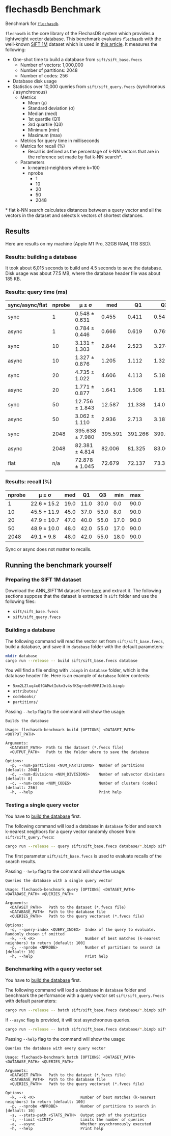# flechasdb Benchmark

Benchmark for [`flechasdb`](https://github.com/codemonger-io/flechasdb).

`flechasdb` is the core library of the FlechasDB system which provides a lightweight vector database.
This benchmark evaluates [`flechasdb`](https://github.com/codemonger-io/flechasdb) with the well-known [SIFT 1M](http://corpus-texmex.irisa.fr/#matlab) dataset which is used in [this article](https://www.pinecone.io/learn/series/faiss/product-quantization/).
It measures the following:
- One-shot time to build a database from `sift/sift_base.fvecs`
    - Number of vectors: 1,000,000
    - Number of partitions: 2048
    - Number of codes: 256
- Database disk usage
- Statistics over 10,000 queries from `sift/sift_query.fvecs` (synchronous / asynchronous)
    - Metrics
        - Mean (μ)
        - Standard deviation (σ)
        - Median (med)
        - 1st quartile (Q1)
        - 3rd quartile (Q3)
        - Minimum (min)
        - Maximum (max)
    - Metrics for query time in milliseconds
    - Metrics for recall (%)
        - Recall is defined as the percentage of k-NN vectors that are in the reference set made by flat k-NN search\*.
    - Parameters
        - k-nearest-neighbors where k=100
        - nprobe
            - 1
            - 10
            - 20
            - 50
            - 2048

\* flat k-NN search calculates distances between a query vector and all the vectors in the dataset and selects k vectors of shortest distances.

## Results

Here are results on my machine (Apple M1 Pro, 32GB RAM, 1TB SSD).

### Results: building a database

It took about 6,015 seconds to build and 4.5 seconds to save the database.
Disk usage was about 77.5 MB, where the database header file was about 185 KB.

### Results: query time (ms)

| sync/async/flat | nprobe | μ ± σ | med | Q1 | Q3 | min | max |
| --------------- | ------ | ----- | --- | --- | --- | -- | -- |
| sync | 1 | 0.548 ± 0.631 | 0.455 | 0.411 | 0.547 | 0.275 | 52.206 |
| async | 1 | 0.784 ± 0.446 | 0.666 | 0.619 | 0.769 | 0.459 | 31.456 |
| sync | 10 | 3.131 ± 1.303 | 2.844 | 2.523 | 3.274 | 1.747 | 32.443 |
| async | 10 | 1.327 ± 0.876 | 1.205 | 1.112 | 1.321 | 0.798 | 52.946
| sync | 20 | 4.735 ± 1.022 | 4.606 | 4.113 | 5.182 | 2.821 | 40.918 |
| async | 20 | 1.771 ± 0.877 | 1.641 | 1.506 | 1.813 | 1.105 | 33.117 |
| sync | 50 | 12.756 ± 1.843 | 12.587 | 11.338 | 14.012 | 8.503 | 43.592 |
| async | 50 | 3.062 ± 1.110 | 2.936 | 2.713 | 3.187 | 2.109 | 55.332 |
| sync | 2048 | 395.638 ± 7.980 | 395.591 | 391.266 | 399.507 | 380.793 | 969.689 |
| async | 2048 | 82.381 ± 4.814 | 82.006 | 81.325 | 83.001 | 79.716 | 477.053 |
| flat | n/a | 72.878 ± 1.045 | 72.679 | 72.137 | 73.351 | 71.342 | 94.256 |

### Results: recall (%)

| nprobe | μ ± σ | med | Q1 | Q3 | min | max |
| ------ | ----- | --- | --- | --- | -- | -- |
| 1 | 22.6 ± 15.2 | 19.0 | 11.0 | 30.0 | 0.0 | 90.0 |
| 10 | 45.5 ± 11.9 | 45.0 | 37.0 | 53.0 | 8.0 | 90.0 |
| 20 | 47.9 ± 10.7 | 47.0 | 40.0 | 55.0 | 17.0 | 90.0
| 50 | 48.9 ± 10.0 | 48.0 | 42.0 | 55.0 | 17.0 | 90.0 |
| 2048 | 49.1 ± 9.8 | 48.0 | 42.0 | 55.0 | 18.0 | 90.0 |

Sync or async does not matter to recalls.

## Running the benchmark yourself

### Preparing the SIFT 1M dataset

Download the ANN_SIFT1M dataset from [here](http://corpus-texmex.irisa.fr/#matlab) and extract it.
The following sections suppose that the dataset is extracted in `sift` folder and use the following files:
- `sift/sift_base.fvecs`
- `sift/sift_query.fvecs`

### Building a database

The following command will read the vector set from `sift/sift_base.fvecs`, build a database, and save it in `database` folder with the default parameters:

```sh
mkdir database
cargo run --release -- build sift/sift_base.fvecs database
```

You will find a file ending with `.binpb` in `database` folder, which is the database header file.
Here is an example of `database` folder contents:
- `5xm2LZluq4xGfGAMwtIukv3v4sfKSqrde0hRVRIJnlQ.binpb`
- `attributes/`
- `codebooks/`
- `partitions/`

Passing `--help` flag to the command will show the usage:

```
Builds the database

Usage: flechasdb-benchmark build [OPTIONS] <DATASET_PATH> <OUTPUT_PATH>

Arguments:
  <DATASET_PATH>  Path to the dataset (*.fvecs file)
  <OUTPUT_PATH>   Path to the folder where to save the database

Options:
  -p, --num-partitions <NUM_PARTITIONS>  Number of partitions [default: 2048]
  -d, --num-divisions <NUM_DIVISIONS>    Number of subvector divisions [default: 8]
  -c, --num-codes <NUM_CODES>            Number of clusters (codes) [default: 256]
  -h, --help                             Print help
```

### Testing a single query vector

You have to [build the database](#building-a-database) first.

The following command will load a database in `database` folder and search k-nearest neighbors for a query vector randomly chosen from `sift/sift_query.fvecs`:

```sh
cargo run --release -- query sift/sift_base.fvecs database/*.binpb sift/sift_query.fvecs
```

The first parameter `sift/sift_base.fvecs` is used to evaluate recalls of the search results.

Passing `--help` flag to the command will show the usage:

```
Queries the database with a single query vector

Usage: flechasdb-benchmark query [OPTIONS] <DATASET_PATH> <DATABASE_PATH> <QUERIES_PATH>

Arguments:
  <DATASET_PATH>   Path to the dataset (*.fvecs file)
  <DATABASE_PATH>  Path to the database file
  <QUERIES_PATH>   Path to the query vectorset (*.fvecs file)

Options:
  -q, --query-index <QUERY_INDEX>  Index of the query to evaluate. Randomly chosen if omitted
  -k, --k <K>                      Number of best matches (k-nearest neighbors) to return [default: 100]
  -p, --nprobe <NPROBE>            Number of partitions to search in [default: 10]
  -h, --help                       Print help
```

### Benchmarking with a query vector set

You have to [build the database](#building-a-database) first.

The following command will load a database in `database` folder and benchmark the performance with a query vector set `sift/sift_query.fvecs` with default parameters:

```sh
cargo run --release -- batch sift/sift_base.fvecs database/*.binpb sift/sift_query.fvecs
```

If `--async` flag is provided, it will test asynchronous queries.

```sh
cargo run --release -- batch sift/sift_base.fvecs database/*.binpb sift/sift_query.fvecs --async
```

Passing `--help` flag to the command will show the usage:

```
Queries the database with every query vector

Usage: flechasdb-benchmark batch [OPTIONS] <DATASET_PATH> <DATABASE_PATH> <QUERIES_PATH>

Arguments:
  <DATASET_PATH>   Path to the dataset (*.fvecs file)
  <DATABASE_PATH>  Path to the database file
  <QUERIES_PATH>   Path to the query vectorset (*.fvecs file)

Options:
  -k, --k <K>                    Number of best matches (k-nearest neighbors) to return [default: 100]
  -p, --nprobe <NPROBE>          Number of partitions to search in [default: 10]
  -s, --stats-path <STATS_PATH>  Output path of the statistics
  -l, --limit <LIMIT>            Limits the number of queries
  -a, --async                    Whether asynchronously executed
  -h, --help                     Print help
```
